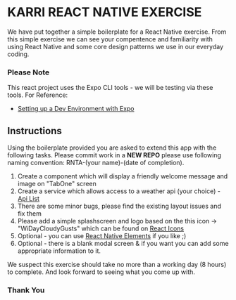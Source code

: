 # KARRI REACT NATIVE EXERCISE

We have put together a simple boilerplate for a React Native exercise. From this simple exercise we can see your compentence and familiarity with using React Native and some core design patterns we use in our everyday coding.

### Please Note

This react project uses the Expo CLI tools - we will be testing via these tools. For Reference:

- [Setting up a Dev Environment with Expo](https://reactnative.dev/docs/environment-setup)

## Instructions

Using the boilerplate provided you are asked to extend this app with the following tasks. Please commit work in a **NEW REPO** please use following naming convention: RNTA-(your name)-(date of completion).

1. Create a component which will display a friendly welcome message and image on "TabOne" screen
2. Create a service which allows access to a weather api (your choice) - [Api List](https://rapidapi.com/collection/list-of-free-apis)
3. There are some minor bugs, please find the existing layout issues and fix them
4. Please add a simple splashscreen and logo based on the this icon -> "WiDayCloudyGusts" which can be found on [React Icons](https://react-icons.github.io/react-icons)
5. Optional - you can use [React Native Elements](https://reactnativeelements.com/docs/icon) if you like ;)
6. Optional - there is a blank modal screen & if you want you can add some appropriate information to it.

We suspect this exercise should take no more than a working day (8 hours) to complete. And look forward to seeing what you come up with.

### Thank You

